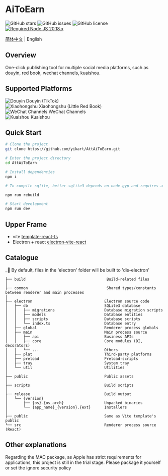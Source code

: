 <!--
 * @Author: nevin
 * @Date: 2025-01-17 19:25:28
 * @LastEditTime: 2025-02-24 20:17:47
 * @LastEditors: nevin
 * @Description:
-->

# AiToEarn

![GitHub stars](https://img.shields.io/github/stars/yikart/AttAiToEarn?color=fa6470)
![GitHub issues](https://img.shields.io/github/issues/yikart/AttAiToEarn?color=d8b22d)
![GitHub license](https://img.shields.io/github/license/yikart/AttAiToEarn)
[![Required Node.JS 20.18.x](https://img.shields.io/static/v1?label=node&message=20.18.x%20&logo=node.js&color=3f893e)](https://nodejs.org/about/releases)

[简体中文](README.zh-CN.md) | English

## Overview

One-click publishing tool for multiple social media platforms, such as douyin, red book, wechat channels, kuaishou.

## Supported Platforms

![Douyin](https://lf1-cdn-tos.bytegoofy.com/goofy/ies/douyin_web/public/favicon.ico 'Douyin') Douyin (TikTok)  
![Xiaohongshu](https://www.xiaohongshu.com/favicon.ico 'Xiaohongshu') Xiaohongshu (Little Red Book)  
![WeChat Channels](https://res.wx.qq.com/t/wx_fed/finder/helper/finder-helper-web/res/favicon-v2.ico 'WeChat Channels') WeChat Channels  
![Kuaishou](https://s1-111422.kwimgs.com/kos/nlav111422/ks-web/favicon.ico 'Kuaishou') Kuaishou

## Quick Start

```sh
# Clone the project
git clone https://github.com/yikart/AttAiToEarn.git

# Enter the project directory
cd AttAiToEarn

# Install dependencies
npm i

# To compile sqlite, better-sqlite3 depends on node-gyp and requires a local python environment. Please refer to the installation materials of node-gyp by yourself

npm run rebuild

# Start development
npm run dev
```

## Upper Frame

- vite [template-react-ts](https://github.com/vitejs/vite/tree/main/packages/create-vite/template-react-ts)
- Electron + react [electron-vite-react](https://github.com/electron-vite/electron-vite-react)

## Catalogue

\_🚨 By default, files in the 'electron' folder will be built to 'dis-electron'

```tree
├── build                                    Build-related files
│
├── common                                   Shared types/constants between renderer and main processes
│
├── electron                                Electron source code
│   ├── db                                  SQLite3 database
│   │   ├── migrations                      Database migration scripts
│   │   ├── models                          Database entities
│   │   ├── scripts                         Database scripts
│   │   └── index.ts                        Database entry
│   ├── global                              Renderer process globals
│   ├── main                                Main process source
│   │   ├── api                             Business APIs
│   │   ├── core                            Core modules (DI, decorators)
│   │   └── ...                             Others
│   ├── plat                                Third-party platforms
│   ├── preload                             Preload-scripts
│   ├── tray                                System tray
│   └── util                                Utilities
│
├── public                                  Public assets
│
├── scripts                                 Build scripts
│
├── release                                 Build output
│   └── {version}
│       ├── {os}-{os_arch}                  Unpacked binaries
│       └── {app_name}_{version}.{ext}      Installers
│
├── public                                  Same as Vite template's public
└── src                                     Renderer process source (React)
```

## Other explanations

Regarding the MAC package, as Apple has strict requirements for applications, this project is still in the trial stage. Please package it yourself or set the ignore security policy
